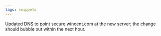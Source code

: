 ```yaml
---
tags: snippets
---
```


Updated DNS to point secure.wincent.com at the new server; the change should bubble out within the next hour.
